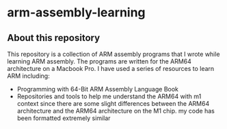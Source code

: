 # arm-assembly-learning
 
## About this repository
This repository is a collection of ARM assembly programs that I wrote while learning ARM assembly. The programs are written for the ARM64 architecture on a Macbook Pro.
I have used a series of resources to learn ARM including: 
- Programming with 64-Bit ARM Assembly Language Book
- Repositories and tools to help me understand the ARM64 with m1 context since there are some slight differences between the ARM64 architecture and the ARM64 architecture on the M1 chip. my code has been formatted extremely similar
